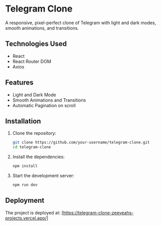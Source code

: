 # Telegram Clone

A responsive, pixel-perfect clone of Telegram with light and dark modes, smooth animations, and transitions.

## Technologies Used

- React
- React Router DOM
- Axios

## Features

- Light and Dark Mode
- Smooth Animations and Transitions
- Automatic Pagination on scroll

## Installation

1. Clone the repository:

    ```sh
    git clone https://github.com/your-username/telegram-clone.git
    cd telegram-clone
    ```

2. Install the dependencies:

    ```sh
    npm install
    ```

3. Start the development server:

    ```sh
    npm run dev
    ```

## Deployment

The project is deployed at: [https://telegram-clone-zeeyeahs-projects.vercel.app/]
